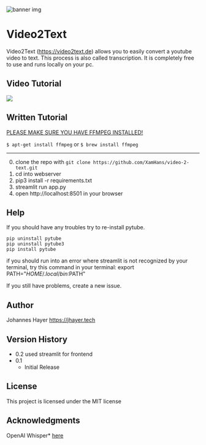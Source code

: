 ![banner img](https://i.ibb.co/4tzG9LY/Video2-Text-Banner.png)


# Video2Text

Video2Text (https://video2text.de) allows you to easily convert a youtube video to text. This process is also called transcription.
It is completely free to use and runs locally on your pc.


## Video Tutorial

[![](https://markdown-videos-api.jorgenkh.no/youtube/b9oyBebJCK0)](https://youtu.be/b9oyBebJCK0)


## Written Tutorial

[PLEASE MAKE SURE YOU HAVE FFMPEG INSTALLED!](https://www.wikihow.com/Install-FFmpeg-on-Windows)

```$ apt-get install ffmpeg```
or
```$ brew install ffmpeg```

--------------------------------------

0. clone the repo with `git clone https://github.com/XamHans/video-2-text.git`
1. cd into webserver
2. pip3 install -r requirements.txt
3. streamlit run app.py
4. open http://localhost:8501 in your browser

## Help

If you should have any troubles try to re-install pytube.
```
pip uninstall pytube
pip uninstall pytube3
pip install pytube
```
if you should run into an error where streamlit is not recognized by your terminal, try this command in your terminal: export PATH="$HOME/.local/bin:$PATH"

If you still have problems, create a new issue.

## Author

Johannes Hayer
https://jhayer.tech

## Version History

- 0.2
  used streamlit for frontend
- 0.1
  - Initial Release

## License

This project is licensed under the MIT license

## Acknowledgments

OpenAI Whisper\* [here](https://github.com/openai/whisper)
